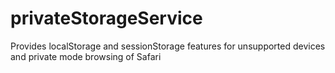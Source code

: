 # privateStorageService
Provides localStorage and sessionStorage features for unsupported devices and private mode browsing of Safari
